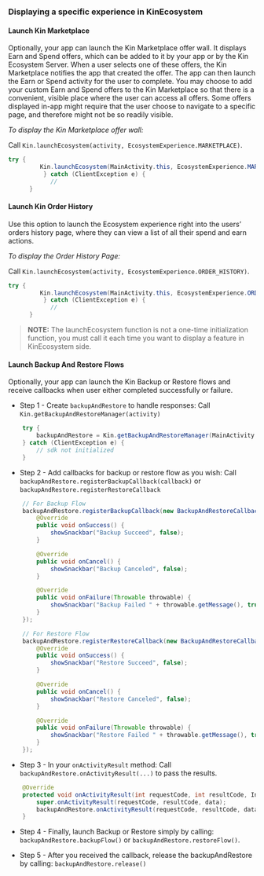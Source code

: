 ### Displaying a specific experience in KinEcosystem ###

#### Launch Kin Marketplace
Optionally, your app can launch the Kin Marketplace offer wall. It displays Earn and Spend offers, which can be added to it by your app or by the Kin Ecosystem Server. When a user selects one of these offers, the Kin Marketplace notifies the app that created the offer. The app can then launch the Earn or Spend activity for the user to complete.
You may choose to add your custom Earn and Spend offers to the Kin Marketplace so that there is a convenient, visible place where the user can access all offers. Some offers displayed in-app might require that the user choose to navigate to a specific page, and therefore might not be so readily visible.

*To display the Kin Marketplace offer wall:*

Call `Kin.launchEcosystem(activity, EcosystemExperience.MARKETPLACE)`.

```java
try {
         Kin.launchEcosystem(MainActivity.this, EcosystemExperience.MARKETPLACE);
          } catch (ClientException e) {
            //
      }
```

#### Launch Kin Order History
Use this option to launch the Ecosystem experience right into the users’ orders history page, where they can view a list of all their spend and earn actions.

*To display the Order History Page:*

Call `Kin.launchEcosystem(activity, EcosystemExperience.ORDER_HISTORY)`.

```java
try {
         Kin.launchEcosystem(MainActivity.this, EcosystemExperience.ORDER_HISTORY);
          } catch (ClientException e) {
            //
      }
```

>**NOTE:** The launchEcosystem function is not a one-time initialization function, you must call it each time you want to display a feature in KinEcosystem side.


#### Launch Backup And Restore Flows ###
Optionally, your app can launch the Kin Backup or Restore flows and receive callbacks when user either completed successfully or failure.

* Step 1 - Create `backupAndRestore` to handle responses:
Call `Kin.getBackupAndRestoreManager(activity)`
```java
    try {
        backupAndRestore = Kin.getBackupAndRestoreManager(MainActivity.this);
    } catch (ClientException e) {
        // sdk not initialized
    }
```

* Step 2 - Add callbacks for backup or restore flow as you wish:
Call `backupAndRestore.registerBackupCallback(callback)` or `backupAndRestore.registerRestoreCallback`
```java
    // For Backup Flow
    backupAndRestore.registerBackupCallback(new BackupAndRestoreCallback() {
        @Override
        public void onSuccess() {
            showSnackbar("Backup Succeed", false);
        }

        @Override
        public void onCancel() {
            showSnackbar("Backup Canceled", false);
        }

        @Override
        public void onFailure(Throwable throwable) {
            showSnackbar("Backup Failed " + throwable.getMessage(), true);
        }
    });

    // For Restore Flow
    backupAndRestore.registerRestoreCallback(new BackupAndRestoreCallback() {
        @Override
        public void onSuccess() {
            showSnackbar("Restore Succeed", false);
        }

        @Override
        public void onCancel() {
            showSnackbar("Restore Canceled", false);
        }

        @Override
        public void onFailure(Throwable throwable) {
            showSnackbar("Restore Failed " + throwable.getMessage(), true);
        }
    });
```

* Step 3 - In your `onActivityResult` method: Call `backupAndRestore.onActivityResult(...)` to pass the results.
```java
    @Override
    protected void onActivityResult(int requestCode, int resultCode, Intent data) {
        super.onActivityResult(requestCode, resultCode, data);
        backupAndRestore.onActivityResult(requestCode, resultCode, data);
    }
```

* Step 4 - Finally, launch Backup or Restore simply by calling: `backupAndRestore.backupFlow()` or `backupAndRestore.restoreFlow()`.

* Step 5 - After you received the callback, release the backupAndRestore by calling: `backupAndRestore.release()`